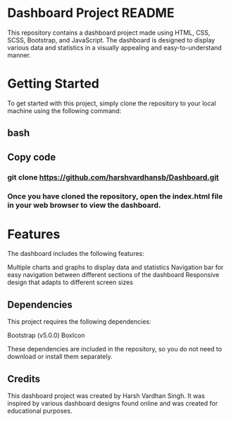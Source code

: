  # Dashboard Project README
This repository contains a dashboard project made using HTML, CSS, SCSS, Bootstrap, and JavaScript. The dashboard is designed to display various data and statistics in a visually appealing and easy-to-understand manner.

# Getting Started
To get started with this project, simply clone the repository to your local machine using the following command:

## bash
## Copy code
### git clone https://github.com/harshvardhansb/Dashboard.git
### Once you have cloned the repository, open the index.html file in your web browser to view the dashboard.

# Features
The dashboard includes the following features:

Multiple charts and graphs to display data and statistics
Navigation bar for easy navigation between different sections of the dashboard
Responsive design that adapts to different screen sizes

## Dependencies
This project requires the following dependencies:

Bootstrap (v5.0.0)
BoxIcon

These dependencies are included in the repository, so you do not need to download or install them separately.

## Credits
This dashboard project was created by Harsh Vardhan Singh. It was inspired by various dashboard designs found online and was created for educational purposes.
